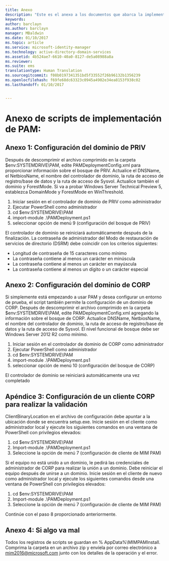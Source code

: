 ```yaml
---
title: Anexo
description: "Este es el anexo a los documentos que abarca la implementación generada por script de PAM. Trata la configuración de los dominios de PRIV y CORP, así como una configuración de un cliente para realizar la validación y la información acerca de cómo solicitar asistencia."
keywords: 
author: barclayn
ms.author: barclayn
manager: MBaldwin
ms.date: 01/10/2017
ms.topic: article
ms.service: microsoft-identity-manager
ms.technology: active-directory-domain-services
ms.assetid: 4b524ae7-6610-40a0-8127-de5a08988a8a
ms.reviewer: 
ms.suite: ems
translationtype: Human Translation
ms.sourcegitcommit: f08b0197341351bd5f33552f26b96132b1356239
ms.openlocfilehash: f69fe68dc63323c0945a4902e34ea8153f938c02
ms.lasthandoff: 01/10/2017


---
```

# <a name="pam-deployment-scripts-addendum"></a>Anexo de scripts de implementación de PAM:

## <a name="addendum-1-setting-up-the-priv-domain"></a>Anexo 1: Configuración del dominio de PRIV

Después de descomprimir el archivo comprimido en la carpeta $env:SYSTEMDRIVE\PAM, edite PAMDeploymentConfig.xml para proporcionar información sobre el bosque de PRIV. Actualice el DNSName, el NetbiosName, el nombre del controlador de dominio, la ruta de acceso de registro/base de datos y la ruta de acceso de Sysvol. Actualice también el dominio y ForestMode. Si va a probar Windows Server Technical Preview 5, establezca DomainMode y ForestMode en WinThreshold.

1. Iniciar sesión en el controlador de dominio de PRIV como administrador
2. Ejecutar PowerShell como administrador
3. cd $env:SYSTEMDRIVE\PAM
4. import-module .\PAMDeployment.ps1
5. seleccionar opción de menú 9 (configuración del bosque de PRIV)


El controlador de dominio se reiniciará automáticamente después de la finalización. La contraseña de administrador del Modo de restauración de servicios de directorio (DSRM) debe coincidir con los criterios siguientes:

  * Longitud de contraseña de 15 caracteres como mínimo
  * La contraseña contiene al menos un carácter en minúscula
  * La contraseña contiene al menos un carácter en mayúscula
  * La contraseña contiene al menos un dígito o un carácter especial

## <a name="addendum-2-setting-up-the-corp-domain"></a>Anexo 2: Configuración del dominio de CORP

Si simplemente está empezando a usar PAM y desea configurar un entorno de prueba, el script también permite la configuración de un dominio de CORP. Después de descomprimir el archivo comprimido en la carpeta $env:SYSTEMDRIVE\PAM, edite PAMDeploymentConfig.xml agregando la información sobre el bosque de CORP. Actualice DNSName, NetbiosName, el nombre del controlador de dominio, la ruta de acceso de registro/base de datos y la ruta de acceso de Sysvol. El nivel funcional de bosque debe ser Windows Server 2012 R2 como mínimo.

1. Iniciar sesión en el controlador de dominio de CORP como administrador
2. Ejecutar PowerShell como administrador
3. cd $env:SYSTEMDRIVE\PAM
4. import-module .\PAMDeployment.ps1
5. seleccionar opción de menú 10 (configuración del bosque de CORP)

El controlador de dominio se reiniciará automáticamente una vez completado

## <a name="addendum-3-setting-up-a-corp-client-to-do-the-validation"></a>Apéndice 3: Configuración de un cliente CORP para realizar la validación

ClientBinaryLocation en el archivo de configuración debe apuntar a la ubicación donde se encuentra setup.exe.
Inicie sesión en el cliente como administrador local y ejecute los siguientes comandos en una ventana de PowerShell con privilegios elevados:

1. cd $env:SYSTEMDRIVE\PAM
2. Import-module .\PAMDeployment.ps1
3. Seleccione la opción de menú 7 (configuración de cliente de MIM PAM)


Si el equipo no está unido a un dominio, le pedirá las credenciales de administrador de CORP para realizar la unión a un dominio. Debe reiniciar el equipo después de unirse a un dominio. Inicie sesión en el cliente de nuevo como administrador local y ejecute los siguientes comandos desde una ventana de PowerShell con privilegios elevados:

1. cd $env:SYSTEMDRIVE\PAM
2. Import-module .\PAMDeployment.ps1
3. Seleccione la opción de menú 7 (configuración de cliente de MIM PAM)

Continúe con el paso 8 proporcionado anteriormente.

## <a name="addendum-4-if-something-goes-wrong"></a>Anexo 4: Si algo va mal

Todos los registros de scripts se guardan en % AppData%\MIMPAMInstall. Comprima la carpeta en un archivo zip y envíela por correo electrónico a [mim2016@microsoft.com](mailto:mim2016@microsoft.com) junto con los detalles de la operación y el error.

